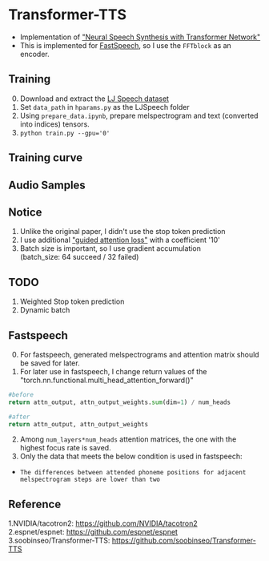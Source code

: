 # Transformer-TTS
- Implementation of ["Neural Speech Synthesis with Transformer Network"](https://arxiv.org/abs/1809.08895)  
- This is implemented for [FastSpeech](https://github.com/Deepest-Project/FastSpeech), so I use the `FFTblock` as an encoder.


## Training  
0. Download and extract the [LJ Speech dataset](https://keithito.com/LJ-Speech-Dataset/)  
1. Set `data_path` in `hparams.py` as the LJSpeech folder  
2. Using `prepare_data.ipynb`, prepare melspectrogram and text (converted into indices) tensors.
3. `python train.py --gpu='0'`


## Training curve  


## Audio Samples    


## Notice  
1. Unlike the original paper, I didn't use the stop token prediction
2. I use additional ["guided attention loss"](https://arxiv.org/pdf/1710.08969.pdf) with a coefficient '10'
3. Batch size is important, so I use gradient accumulation  
   (batch_size: 64 succeed / 32 failed)  

## TODO
1. Weighted Stop token prediction  
2. Dynamic batch  

## Fastspeech  
0. For fastspeech, generated melspectrograms and attention matrix should be saved for later.  
1. For later use in fastspeech, I change return values of the "torch.nn.functional.multi_head_attention_forward()"  
```python
#before
return attn_output, attn_output_weights.sum(dim=1) / num_heads  

#after  
return attn_output, attn_output_weights
```  
2. Among `num_layers*num_heads` attention matrices, the one with the highest focus rate is saved.
3. Only the data that meets the below condition is used in fastspeech:  
  - `The differences between attended phoneme positions for adjacent melspectrogram steps are lower than two`  

## Reference
1.NVIDIA/tacotron2: https://github.com/NVIDIA/tacotron2  
2.espnet/espnet: https://github.com/espnet/espnet  
3.soobinseo/Transformer-TTS: https://github.com/soobinseo/Transformer-TTS
